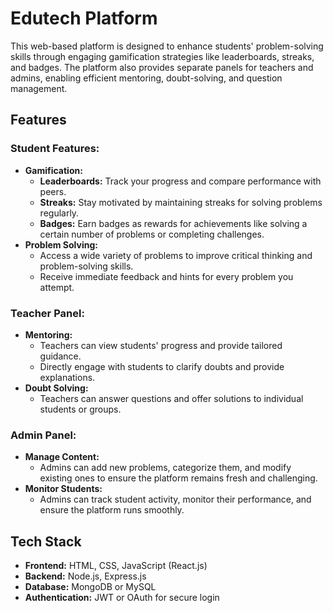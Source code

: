 
# Edutech Platform

This web-based platform is designed to enhance students' problem-solving skills through engaging gamification strategies like leaderboards, streaks, and badges. The platform also provides separate panels for teachers and admins, enabling efficient mentoring, doubt-solving, and question management.

## Features

### **Student Features:**
- **Gamification:**
  - **Leaderboards:** Track your progress and compare performance with peers.
  - **Streaks:** Stay motivated by maintaining streaks for solving problems regularly.
  - **Badges:** Earn badges as rewards for achievements like solving a certain number of problems or completing challenges.
- **Problem Solving:**
  - Access a wide variety of problems to improve critical thinking and problem-solving skills.
  - Receive immediate feedback and hints for every problem you attempt.

### **Teacher Panel:**
- **Mentoring:**
  - Teachers can view students' progress and provide tailored guidance.
  - Directly engage with students to clarify doubts and provide explanations.
- **Doubt Solving:**
  - Teachers can answer questions and offer solutions to individual students or groups.

### **Admin Panel:**
- **Manage Content:**
  - Admins can add new problems, categorize them, and modify existing ones to ensure the platform remains fresh and challenging.
- **Monitor Students:**
  - Admins can track student activity, monitor their performance, and ensure the platform runs smoothly.
  
## Tech Stack
- **Frontend:** HTML, CSS, JavaScript (React.js)
- **Backend:** Node.js, Express.js
- **Database:** MongoDB or MySQL
- **Authentication:** JWT or OAuth for secure login
